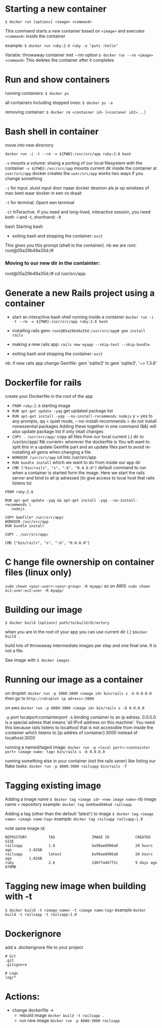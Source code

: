 # Starting a new container
`$ docker run [options] <image> <command>`

This command starts a new container based on `<image>` and executes `<command>` inside the container

example:
`$ docker run ruby:2.6 ruby -e "puts :hello"`

Variatie: throwaway container met --rm option
`$ docker run --rm <image> <command>`
This deletes the container after it completes

# Run and show containers
running containers:
`$ docker ps`

all containers including stopped ones:
`$ docker ps -a`

removing container:
`$ docker rm <container id> [<contaner id2>...]`

# Bash shell in container

move into new directory

`docker run -i -t --rm -v ${PWD}:/usr/src/app ruby:2.6 bash`

`-v` mounts a volume: shaing a porting of our local filesystem with the container
`-v ${PWD}:/usr/src/app` mounts current dir inside the container at `user/src/app`
docker creates the `user/src/app`
works two ways if you change something

`-i` for input. sluist input door naaar docker deamon als je op windows of mac bent
waar docker in een vs draait

`-t` for terminal. Opent een terminal

`-it` InTeractive. If you need and long-lived, interactive session, you need both -i 
and -t, shorthand: -it

bash  Starting bash

- exiting bash and stopping the container:
`exit`

This gives you this prompt (shell in the container). nb we are root:
root@05a29b49a35d:/#

### Moving to our new dir in the containter:
root@05a29b49a35d:/# cd /usr/src/app

# Generate a new Rails project using a container
- start an interactive bash shell running inside a container
`docker run -i -t --rm -v ${PWD}:/usr/src/app ruby:2.6 bash`

- installing rails gem:
`root@05a29b49a35d:/usr/src/app# gem install rails`

- making a new rails app:
`rails new myapp --skip-test --skip-bundle`

- exiting bash and stopping the container:
`exit`

nb: if new rails app change Gemfile:
gem 'sqlite3' 
to
gem 'sqlite3', '~> 1.3.6'

# Dockerfile for rails

create your Dockerfile in the root of the app

- `FROM ruby:2.6` starting image
- `RUN apt-get update -yqq` get updated package list
- `RUN apt-get install -yqq --no-install-recommends nodejs` 
   y = yes to any prompts, qq = quiet mode, 
   --no-install-recommends = do not install nonessential packages
   Adding these together in one command (&&) will also update
   package list if only intall changes
- `COPY . /usr/src/app/` copy all files from our local current (.)
   dir to /usr/src/app/  Nb current= wherever the dockerfile is
   You will want to split this in a update Gemfile part and an 
   update files part to avoid re-installing all gems when changing
   a file.
- `WORKDIR /usr/src/app` cd into /usr/src/app
- `RUN bundle install` which we want to do from inside our app dir
- `CMD ["bin/rails", "s", "-b", "0.0.0.0"]` default command to run when
   a container is started form the image. Here we start the rails server
   and bind to all ip adressed (to give access to local host that rails
   listens to)

```
FROM ruby:2.6

RUN apt-get update -yqq && apt-get install -yqq --no-install-recommends \
   nodejs

COPY Gemfile* /usr/src/app/
WORKDIR /usr/src/app
RUN bundle install

COPY . /usr/src/app/

CMD ["bin/rails", "s", "-b", "0.0.0.0"]
```

# C hange file ownership on container files (linux only)
`sudo chown <your-user>:<your-group> -R myapp/`
so on AWS:
`sudo chown ec2-user:ec2-user -R myapp/`

# Building our image

`$ docker build [options] path/to/build/directory`

when you are in the root of your app you can use current dir (.)
`$docker build . `

build lots of throwaway intermediate images per step
and one final one. It is not a file. 

See image with `$ docker images`

# Running our image as a container
on droplet:
`docker run -p 3000:3000 <image id> bin/rails s -b 0.0.0.0`
then go to `http://<droplet ip adress>:3000`

on aws
`docker run -p 8080:3000 <image id> bin/rails s -b 0.0.0.0`

`-p` port localport:containterport
`-b` binding container to an ip adress. 0.0.0.0 is a special
     adress that means 'all IPv4 address on this machine'. 
     You need this because rails listens to localhost that is not
     accessible from inside the container which listens to 
     [ip addres of container]:3000 instead of localhost:3000
     
running a named/taged image:
`docker run -p <local port>:<containter port> <image name: tag> bin/rails s -b 0.0.0.0`

running something else in your container (not the rails sever) like listing
our Rake tasks:
`docker run -p 8080:3000 railsapp bin/rails -T`

# Tagging existing image

Adding a image name
`$ docker tag <image id> <new image name>` nb image name = repository
example:
`docker tag be99ae8996a0 railsapp`

Adding a tag (other than the default 'latest') to image
`$ docker tag <image name> <image name:tag>`
example:
`docker tag railsapp railsapp:1.0`

note same image id:
```
REPOSITORY          TAG                 IMAGE ID            CREATED             SIZE
railsapp            1.0                 be99ae8996a0        20 hours ago        1.02GB
railsapp            latest              be99ae8996a0        20 hours ago        1.02GB
ruby                2.6                 2d6f7a467f2c        9 days ago          870MB
```

# Tagging new image when building with -t

`$ docker build -t <image name> -t <image name:tag>`
example
`docker build -t railsapp -t railsapp:1.0`


# Dockerignore
add a .dockerignore file to your project

```
# Git
.git
.gitignore

# Logs
log/*
```

# Actions:

- change dockerfile ->
  - rebuild image `docker build -t railsapp .`
  - run new image `docker run -p 8080:3000 railsapp`

